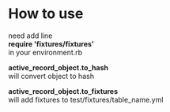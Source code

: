 How to use
======

need add line  
 **require 'fixtures/fixtures'**  
in your environment.rb

**active_record_object.to_hash**  
will convert object to hash



**active_record_object.to_fixtures**  
will add fixtures to test/fixtures/table_name.yml
